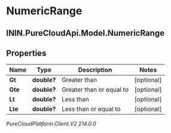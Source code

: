 # NumericRange

## ININ.PureCloudApi.Model.NumericRange

## Properties

|Name | Type | Description | Notes|
|------------ | ------------- | ------------- | -------------|
| **Gt** | **double?** | Greater than | [optional] |
| **Gte** | **double?** | Greater than or equal to | [optional] |
| **Lt** | **double?** | Less than | [optional] |
| **Lte** | **double?** | Less than or equal to | [optional] |



_PureCloudPlatform.Client.V2 214.0.0_
